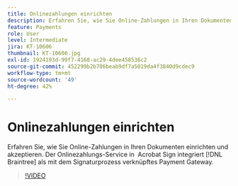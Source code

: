 ```yaml
---
title: Onlinezahlungen einrichten
description: Erfahren Sie, wie Sie Online-Zahlungen in Ihren Dokumenten einrichten und akzeptieren.
feature: Payments
role: User
level: Intermediate
jira: KT-10606
thumbnail: KT-10606.jpg
exl-id: 1924193d-99f7-4168-ac29-4dee458536c2
source-git-commit: 452299b2b786beab9df7a5019da4f3840d9cdec9
workflow-type: tm+mt
source-wordcount: '49'
ht-degree: 42%

---
```


# Onlinezahlungen einrichten

Erfahren Sie, wie Sie Online-Zahlungen in Ihren Dokumenten einrichten und akzeptieren. Der Onlinezahlungs-Service in  Acrobat Sign integriert [!DNL Braintree] als mit dem Signaturprozess verknüpftes Payment Gateway.

>[!VIDEO](https://video.tv.adobe.com/v/345753?quality=12&learn=on&hidetitle=true)
